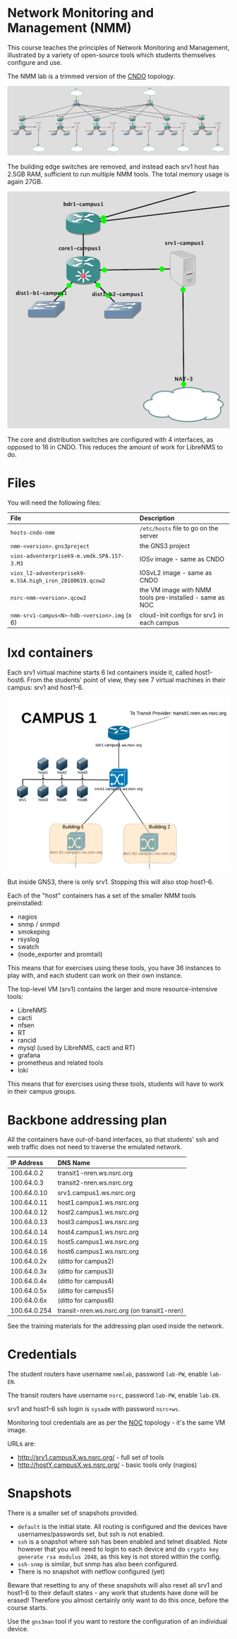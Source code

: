 # Network Monitoring and Management (NMM)

This course teaches the principles of Network Monitoring and Management,
illustrated by a variety of open-source tools which students themselves
configure and use.

The NMM lab is a trimmed version of the [CNDO](../cndo/) topology.

![NMM topology](nmm-complete.png)

The building edge switches are removed, and instead each srv1 host has 2.5GB
RAM, sufficient to run multiple NMM tools.  The total memory usage is again 27GB.

![NMM campus](nmm-campus.png)

The core and distribution switches are configured with 4 interfaces, as
opposed to 16 in CNDO.  This reduces the amount of work for LibreNMS to do.

# Files

You will need the following files:

File | Description
:--- | :----------
`hosts-cndo-nmm` | `/etc/hosts` file to go on the server
`nmm-<version>.gns3project` | the GNS3 project
`vios-adventerprisek9-m.vmdk.SPA.157-3.M3` | IOSv image - same as CNDO
`vios_l2-adventerprisek9-m.SSA.high_iron_20180619.qcow2` | IOSvL2 image - same as CNDO
`nsrc-nmm-<version>.qcow2` | the VM image with NMM tools pre-installed - same as NOC
`nmm-srv1-campus<N>-hdb-<version>.img` (x 6) | cloud-init configs for srv1 in each campus

# lxd containers

Each srv1 virtual machine starts 6 lxd containers inside it, called
host1-host6.  From the students' point of view, they see 7 virtual machines
in their campus: srv1 and host1-6.

![NMM campus student view](nmm-campus1-detailed.png)

But inside GNS3, there is only srv1.  Stopping this will also stop host1-6.

Each of the "host" containers has a set of the smaller NMM tools
preinstalled:

* nagios
* snmp / snmpd
* smokeping
* rsyslog
* swatch
* (node_exporter and promtail)

This means that for exercises using these tools, you have 36 instances to
play with, and each student can work on their own instance.

The top-level VM (srv1) contains the larger and more resource-intensive
tools:

* LibreNMS
* cacti
* nfsen
* RT
* rancid
* mysql (used by LibreNMS, cacti and RT)
* grafana
* prometheus and related tools
* loki

This means that for exercises using these tools, students will have to work
in their campus groups.

# Backbone addressing plan

All the containers have out-of-band interfaces, so that students' ssh and
web traffic does not need to traverse the emulated network.

IP Address      | DNS Name
:-------------- | :---------------------------
100.64.0.2   | transit1-nren.ws.nsrc.org
100.64.0.3   | transit2-nren.ws.nsrc.org
100.64.0.10  | srv1.campus1.ws.nsrc.org
100.64.0.11  | host1.campus1.ws.nsrc.org
100.64.0.12  | host2.campus1.ws.nsrc.org
100.64.0.13  | host3.campus1.ws.nsrc.org
100.64.0.14  | host4.campus1.ws.nsrc.org
100.64.0.15  | host5.campus1.ws.nsrc.org
100.64.0.16  | host6.campus1.ws.nsrc.org
100.64.0.2x  | (ditto for campus2)
100.64.0.3x  | (ditto for campus3)
100.64.0.4x  | (ditto for campus4)
100.64.0.5x  | (ditto for campus5)
100.64.0.6x  | (ditto for campus6)
100.64.0.254 | transit-nren.ws.nsrc.org (on transit1-nren)

See the training materials for the addressing plan used inside the network.

# Credentials

The student routers have username `nmmlab`, password `lab-PW`, enable
`lab-EN`.

The transit routers have username `nsrc`, password `lab-PW`, enable
`lab-EN`.

srv1 and host1-6 ssh login is `sysadm` with password `nsrc+ws`.

Monitoring tool credentials are as per the [NOC](../noc/#credentials) topology -
it's the same VM image.

URLs are:

* <http://srv1.campusX.ws.nsrc.org/> - full set of tools
* <http://hostY.campusX.ws.nsrc.org/> - basic tools only (nagios)

# Snapshots

There is a smaller set of snapshots provided.

* `default` is the initial state.  All routing is configured and the devices
  have usernames/passwords set, but ssh is not enabled.
* `ssh` is a snapshot where ssh has been enabled and telnet disabled. Note
  however that you will need to login to each device and do
  `crypto key generate rsa modulus 2048`, as this key is not stored within
  the config.
* `ssh-snmp` is similar, but snmp has also been configured.
* There is no snapshot with netflow configured (yet)

Beware that resetting to any of these snapshots will also reset all srv1 and
host1-6 to their default states - any work that students have done will be
erased!  Therefore you almost certainly only want to do this once, before the
course starts.

Use the `gns3man` tool if you want to restore the configuration of an
individual device.
